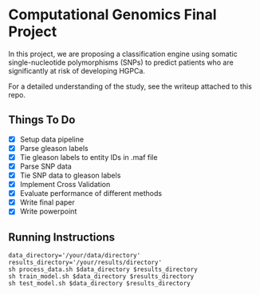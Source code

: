 # Computational Genomics Final Project #

In this project, we are proposing a classification engine using somatic single-nucleotide polymorphisms (SNPs) to predict patients who are significantly at risk of developing HGPCa. 

For a detailed understanding of the study, see the writeup attached to this repo.

## Things To Do ##
- [X] Setup data pipeline
- [X] Parse gleason labels
- [X] Tie gleason labels to entity IDs in .maf file
- [X] Parse SNP data
- [X] Tie SNP data to gleason labels
- [X] Implement Cross Validation
- [X] Evaluate performance of different methods 
- [X] Write final paper
- [X] Write powerpoint

## Running Instructions ##
```
data_directory='/your/data/directory'
results_directory='/your/results/directory'
sh process_data.sh $data_directory $results_directory
sh train_model.sh $data_directory $results_directory
sh test_model.sh $data_directory $results_directory
```